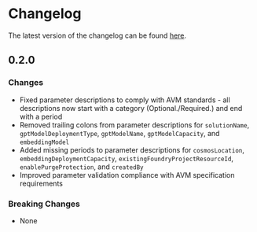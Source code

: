 # Changelog

The latest version of the changelog can be found [here](https://github.com/Azure/bicep-registry-modules/blob/main/avm/ptn/sa/build-your-own-copilot/CHANGELOG.md).

## 0.2.0

### Changes

- Fixed parameter descriptions to comply with AVM standards - all descriptions now start with a category (Optional./Required.) and end with a period
- Removed trailing colons from parameter descriptions for `solutionName`, `gptModelDeploymentType`, `gptModelName`, `gptModelCapacity`, and `embeddingModel`
- Added missing periods to parameter descriptions for `cosmosLocation`, `embeddingDeploymentCapacity`, `existingFoundryProjectResourceId`, `enablePurgeProtection`, and `createdBy`
- Improved parameter validation compliance with AVM specification requirements

### Breaking Changes

- None
